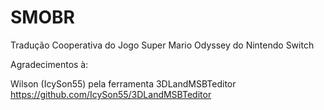 # SMOBR
Tradução Cooperativa do Jogo Super Mario Odyssey do Nintendo Switch


Agradecimentos à:

Wilson (IcySon55) pela ferramenta 3DLandMSBTeditor
https://github.com/IcySon55/3DLandMSBTeditor
